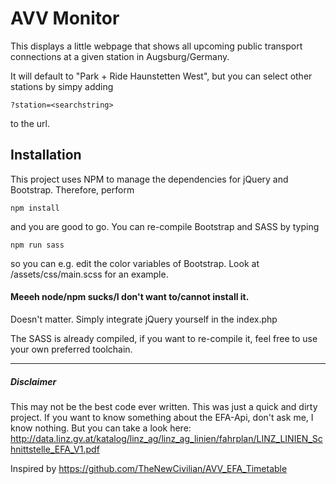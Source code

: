 AVV Monitor
===

This displays a little webpage that shows all upcoming public transport connections at a given station in Augsburg/Germany. 

It will default to "Park + Ride Haunstetten West", but you can select other stations by simpy adding
```
?station=<searchstring>
```
to the url.

Installation
---

This project uses NPM to manage the dependencies for jQuery and Bootstrap.
Therefore, perform 
```
npm install
```

and you are good to go.
You can re-compile Bootstrap and SASS by typing

```
npm run sass
```

so you can e.g. edit the color variables of Bootstrap. Look at /assets/css/main.scss for an example.


#### Meeeh node/npm sucks/I don't want to/cannot install it.
Doesn't matter. Simply integrate jQuery yourself in the index.php

The SASS is already compiled, if you want to re-compile it,
feel free to use your own preferred toolchain.

---

##### Disclaimer
This may not be the best code ever written. This was just a quick and dirty project.
If you want to know something about the EFA-Api, don't ask me, I know nothing.
But you can take a look here: http://data.linz.gv.at/katalog/linz_ag/linz_ag_linien/fahrplan/LINZ_LINIEN_Schnittstelle_EFA_V1.pdf

Inspired by 
https://github.com/TheNewCivilian/AVV_EFA_Timetable 